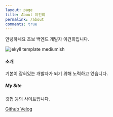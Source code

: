 ```yaml
---
layout: page
title: About 이건희
permalink: /about
comments: true
---
```


<div class="row justify-content-between">
<div class="col-md-8 pr-5">

<p>안녕하세요 초보 백엔드 개발자 이건희입니다.</p>
<p class="mb-5"><img class="shadow-lg" src="{{site.baseurl}}/assets/images/darkmodeparrot.gif" alt="jekyll template mediumish" /></p>

<h4>소개</h4>
<p>기본이 잡혀있는 개발자가 되기 위해 노력하고 있습니다.</p>

</div>

<div class="col-md-4">

<div class="sticky-top sticky-top-80">
<h5>My Site</h5>

<p>깃헙 등의 사이트입니다.</p>

<a target="_blank" href="https://github.com/IsthisLee" class="btn btn-danger">Github <i class="fab fa-github"></i></a> <a target="_blank" href="https://velog.io/@isthis" class="btn btn-warning">Velog <i class="fa fa-paperclip"></i></a>

</div>
</div>
</div>

<!-- <div class="row justify-content-between">
<div class="col-md-8 pr-5">

<p>This website is built with Jekyll and Mediumish template for Jekyll. It's for demonstration purposes, no real content can be found. Mediumish template for Jekyll is compatible with Github pages, in fact even this demo is created with Github Pages and hosted with Github.</p>

<p class="mb-5"><img class="shadow-lg" src="{{site.baseurl}}/assets/images/mediumish-jekyll-template.png" alt="jekyll template mediumish" /></p>
<h4>Documentation</h4>

<p>Please, read the docs <a href="https://bootstrapstarter.com/bootstrap-templates/template-mediumish-bootstrap-jekyll/">here</a>.</p>

<h4>Questions or bug reports?</h4>

<p>Head over to our <a href="https://github.com/wowthemesnet/mediumish-theme-jekyll">Github repository</a>!</p>

</div>

<div class="col-md-4">

<div class="sticky-top sticky-top-80">
<h5>Buy me a coffee</h5>

<p>Thank you for your support! Your donation helps me to maintain and improve <a target="_blank" href="https://github.com/wowthemesnet/mediumish-theme-jekyll">Mediumish <i class="fab fa-github"></i></a>.</p>

<a target="_blank" href="https://www.wowthemes.net/donate/" class="btn btn-danger">Buy me a coffee</a> <a target="_blank" href="https://bootstrapstarter.com/bootstrap-templates/template-mediumish-bootstrap-jekyll/" class="btn btn-warning">Documentation</a>

</div>
</div>
</div> -->
